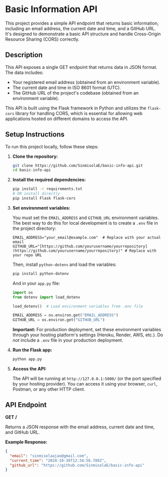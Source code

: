 # Basic Information API

This project provides a simple API endpoint that returns basic information, including an email address, the current date and time, and a GitHub URL.  It's designed to demonstrate a basic API structure and handle Cross-Origin Resource Sharing (CORS) correctly.

## Description

This API exposes a single GET endpoint that returns data in JSON format. The data includes:

*   Your registered email address (obtained from an environment variable).
*   The current date and time in ISO 8601 format (UTC).
*   The GitHub URL of the project's codebase (obtained from an environment variable).

This API is built using the Flask framework in Python and utilizes the `flask-cors` library for handling CORS, which is essential for allowing web applications hosted on different domains to access the API.

## Setup Instructions

To run this project locally, follow these steps:

1.  **Clone the repository:**

    ```bash
    git clone https://github.com/SinmisolaE/basic-info-api.git
    cd basic-info-api  
    ```


2.  **Install the required dependencies:**

    ```bash
    pip install -r requirements.txt
    # OR install directly
    pip install Flask flask-cors
    ```

5.  **Set environment variables:**

    You must set the `EMAIL_ADDRESS` and `GITHUB_URL` environment variables.  The best way to do this for local development is to create a `.env` file in the project directory:

    ```
    EMAIL_ADDRESS="your_email@example.com"  # Replace with your actual email
    GITHUB_URL="[https://github.com/yourusername/yourrepository](https://github.com/yourusername/yourrepository)" # Replace with your repo URL
    ```

    Then, install `python-dotenv` and load the variables:

    ```bash
    pip install python-dotenv
    ```

    And in your `app.py` file:

    ```python
    import os
    from dotenv import load_dotenv

    load_dotenv()  # Load environment variables from .env file

    EMAIL_ADDRESS = os.environ.get("EMAIL_ADDRESS")
    GITHUB_URL = os.environ.get("GITHUB_URL")
    ```

    **Important:**  For production deployment, set these environment variables through your hosting platform's settings (Heroku, Render, AWS, etc.).  Do *not* include a `.env` file in your production deployment.

6.  **Run the Flask app:**

    ```bash
    python app.py
    ```

7.  **Access the API:**

    The API will be running at `http://127.0.0.1:5000/` (or the port specified by your hosting provider). You can access it using your browser, `curl`, Postman, or any other HTTP client.

## API Endpoint

**GET /**

Returns a JSON response with the email address, current date and time, and GitHub URL.

**Example Response:**

```json
{
  "email": "sinmisolaajao@gmail.com",
  "current_time": "2024-10-30T12:34:56.789Z",
  "github_url": "https://github.com/SinmisolaE/basic-info-api"
}